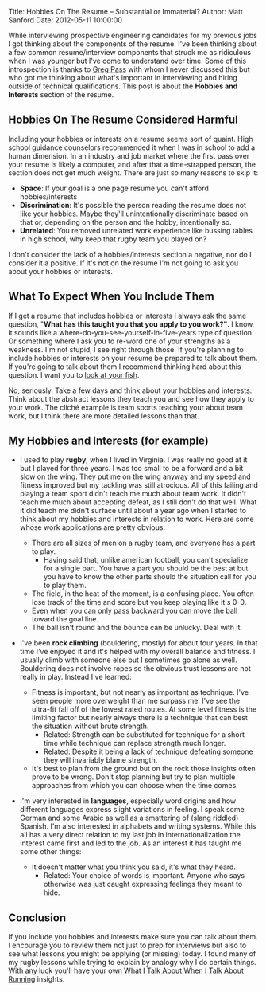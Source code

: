 Title: Hobbies On The Resume – Substantial or Immaterial?
Author: Matt Sanford
Date: 2012-05-11 10:00:00

While interviewing prospective engineering candidates for my previous jobs I got thinking about the components of the resume. I've been thinking about a few common resume/interview components that struck me as ridiculous when I was younger but I've come to understand over time. Some of this introspection is thanks to [Greg Pass](http://twitter.com/gregpass) with whom I never discussed this but who got me thinking about what's important in interviewing and hiring outside of technical qualifications. This post is about the **Hobbies and Interests** section of the resume.

## Hobbies On The Resume Considered Harmful

Including your hobbies or interests on a resume seems sort of quaint. High school guidance counselors recommended it when I was in school to add a human dimension. In an industry and job market where the first pass over your resume is likely a computer, and after that a time-strapped person, the section does not get much weight. There are just so many reasons to skip it:

* **Space**: If your goal is a one page resume you can't afford hobbies/interests
* **Discrimination**: It's possible the person reading the resume does not like your hobbies. Maybe they'll unintentionally discriminate based on that or, depending on the person and the hobby, intentionally so.
* **Unrelated**: You removed unrelated work experience like bussing tables in high school, why keep that rugby team you played on?

I don't consider the lack of a hobbies/interests section a negative, nor do I consider it a positive. If it's not on the resume I'm not going to ask you about your hobbies or interests.

## What To Expect When You Include Them

If I get a resume that includes hobbies or interests I always ask the same question, "**What has this taught you that you apply to you work?"**. I know, it sounds like a where-do-you-see-yourself-in-five-years type of question. Or something where I ask you to re-word one of your strengths as a weakness. I'm not stupid, I see right through those. If you're planning to include hobbies or interests on your resume be prepared to talk about them. If you're going to talk about them I recommend thinking hard about this question. I want you to [look at your fish](http://grammar.about.com/od/classicessays/a/Look-At-Your-Fish-By-Samuel-H-Scudder.htm).

No, seriously. Take a few days and think about your hobbies and interests. Think about the abstract lessons they teach you and see how they apply to your work. The cliché example is team sports teaching your about team work, but I think there are more detailed lessons than that.

## My Hobbies and Interests (for example)

* I used to play **rugby**, when I lived in Virginia. I was really no good at it but I played for three years. I was too small to be a forward and a bit slow on the wing. They put me on the wing anyway and my speed and fitness improved but my tackling was still atrocious. All of this failing and playing a team sport didn't teach me much about team work. It didn't teach me much about accepting defeat, as I still don't do that well. What it did teach me didn't surface until about a year ago when I started to think about my hobbies and interests in relation to work. Here are some whose work applications are pretty obvious:

  * There are all sizes of men on a rugby team, and everyone has a part to play.
    * Having said that, unlike american football, you can't specialize for a single part. You have a part you should be the best at but you have to know the other parts should the situation call for you to play them.
  * The field, in the heat of the moment, is a confusing place. You often lose track of the time and score but you keep playing like it's 0-0.
  * Even when you can only pass backward you can move the ball toward the goal line.
  * The ball isn't round and the bounce can be unlucky. Deal with it.

* I've been **rock climbing** (bouldering, mostly) for about four years. In that time I've enjoyed it and it's helped with my overall balance and fitness. I usually climb with someone else but I sometimes go alone as well. Bouldering does not involve ropes so the obvious trust lessons are not really in play. Instead I've learned:

  * Fitness is important, but not nearly as important as technique. I've seen people more overweight than me surpass me. I've see the ultra-fit fall off of the lowest rated routes. At some level fitness is the limiting factor but nearly always there is a technique that can best the situation without brute strength.
    * Related: Strength can be substituted for technique for a short time while technique can replace strength much longer.
    * Related: Despite it being a lack of technique defeating someone they will invariably blame strength.
  * It's best to plan from the ground but on the rock those insights often prove to be wrong. Don't stop planning but try to plan multiple approaches from which you can choose when the time comes.

* I'm very interested in **languages**, especially word origins and how different languages express slight variations in feeling. I speak some German and some Arabic as well as a smattering of (slang riddled) Spanish. I'm also interested in alphabets and writing systems. While this all has a very direct relation to my last job in internationalization the interest came first and led to the job. As an interest it has taught me some other things:

  * It doesn't matter what you think you said, it's what they heard.
    * Related: Your choice of words is important. Anyone who says otherwise was just caught expressing feelings they meant to hide.

## Conclusion

If you include you hobbies and interests make sure you can talk about them. I encourage you to review them not just to prep for interviews but also to see what lessons you might be applying (or missing) today. I found many of my rugby lessons while trying to explain by analogy why I do certain things. With any luck you'll have your own [What I Talk About When I Talk About Running](http://www.amazon.com/What-Talk-About-When-Running/dp/0307269191) insights.